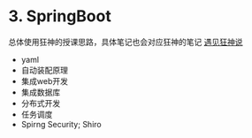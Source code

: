 # 3. SpringBoot

总体使用狂神的授课思路，具体笔记也会对应狂神的笔记
[遇见狂神说](https://space.bilibili.com/95256449?spm_id_from=333.788.b_636f6d6d656e74.2)

- yaml
- 自动装配原理
- 集成web开发
- 集成数据库
- 分布式开发
- 任务调度
- Spirng Security; Shiro

